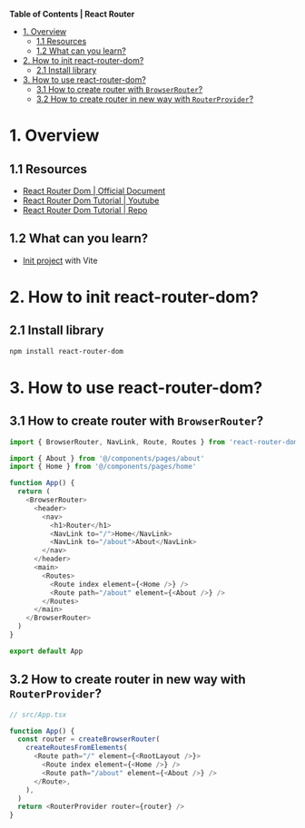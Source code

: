 **Table of Contents | React Router**

- [1. Overview](#1-overview)
  - [1.1 Resources](#11-resources)
  - [1.2 What can you learn?](#12-what-can-you-learn)
- [2. How to init react-router-dom?](#2-how-to-init-react-router-dom)
  - [2.1 Install library](#21-install-library)
- [3. How to use react-router-dom?](#3-how-to-use-react-router-dom)
  - [3.1 How to create router with `BrowserRouter`?](#31-how-to-create-router-with-browserrouter)
  - [3.2 How to create router in new way with `RouterProvider`?](#32-how-to-create-router-in-new-way-with-routerprovider)

# 1. Overview

## 1.1 Resources

- [React Router Dom | Official Document](https://reactrouter.com/en/main/start/tutorial)
- [React Router Dom Tutorial | Youtube](https://www.youtube.com/watch?v=OMQ2QARHPo0&list=PL4cUxeGkcC9iVKmtNuCeIswnQ97in2GGf&index=2&ab_channel=NetNinja)
- [React Router Dom Tutorial | Repo](https://github.com/iamshaunjp/react-router-in-depth/tree/lesson-1)

## 1.2 What can you learn?

- [Init project](#21-init-project-with-vite) with Vite

# 2. How to init react-router-dom?

## 2.1 Install library

```bash
npm install react-router-dom
```

# 3. How to use react-router-dom?

## 3.1 How to create router with `BrowserRouter`?

```js
import { BrowserRouter, NavLink, Route, Routes } from 'react-router-dom'

import { About } from '@/components/pages/about'
import { Home } from '@/components/pages/home'

function App() {
  return (
    <BrowserRouter>
      <header>
        <nav>
          <h1>Router</h1>
          <NavLink to="/">Home</NavLink>
          <NavLink to="/about">About</NavLink>
        </nav>
      </header>
      <main>
        <Routes>
          <Route index element={<Home />} />
          <Route path="/about" element={<About />} />
        </Routes>
      </main>
    </BrowserRouter>
  )
}

export default App
```

## 3.2 How to create router in new way with `RouterProvider`?

```js
// src/App.tsx

function App() {
  const router = createBrowserRouter(
    createRoutesFromElements(
      <Route path="/" element={<RootLayout />}>
        <Route index element={<Home />} />
        <Route path="/about" element={<About />} />
      </Route>,
    ),
  )
  return <RouterProvider router={router} />
}
```
